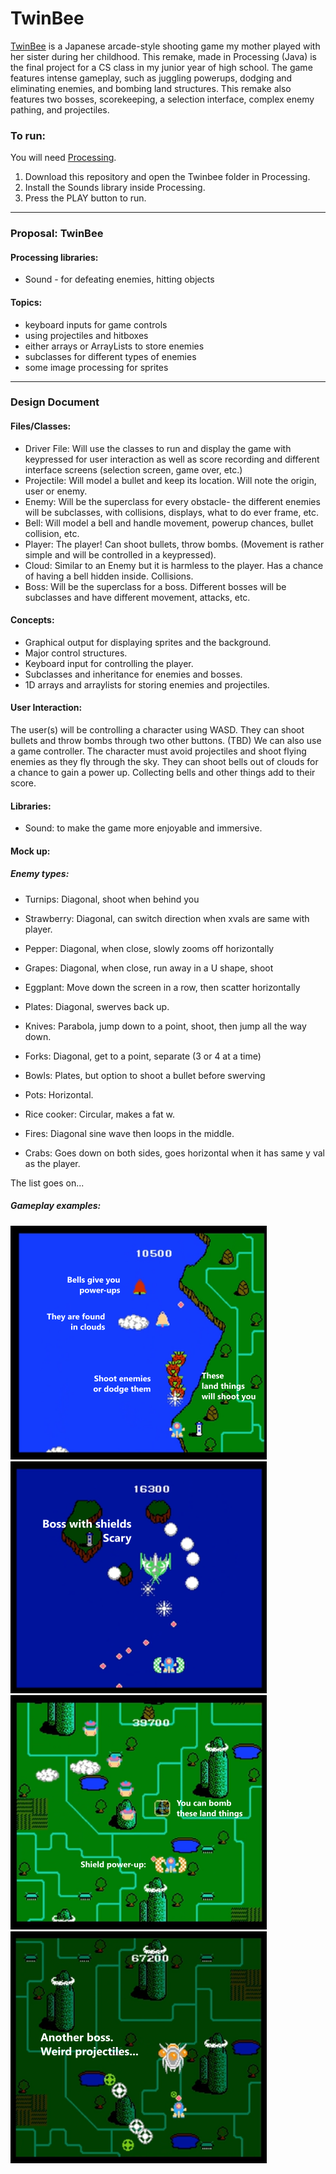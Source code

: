 # TwinBee
[TwinBee](https://www.retrogames.cz/play_009-NES.php?language=EN) is a Japanese arcade-style shooting game my mother played with her sister during her childhood. This remake, made in Processing \(Java\) is the final project for a CS class in my junior year of high school. The game features intense gameplay, such as juggling powerups, dodging and eliminating enemies, and bombing land structures. This remake also features two bosses, scorekeeping, a selection interface, complex enemy pathing, and projectiles.

### To run:
You will need [Processing](https://processing.org/download).

1. Download this repository and open the Twinbee folder in Processing.
2. Install the Sounds library inside Processing.
3. Press the PLAY button to run.

---
### Proposal: TwinBee

#### Processing libraries: 
- Sound - for defeating enemies, hitting objects
#### Topics: 
- keyboard inputs for game controls
- using projectiles and hitboxes
- either arrays or ArrayLists to store enemies
- subclasses for different types of enemies
- some image processing for sprites
---
### Design Document
#### Files/Classes:
- Driver File: Will use the classes to run and display the game with keypressed for user interaction as well as score recording and different interface screens (selection screen, game over, etc.)
- Projectile: Will model a bullet and keep its location. Will note the origin, user or enemy.
- Enemy: Will be the superclass for every obstacle- the different enemies will be subclasses, with collisions, displays, what to do ever frame, etc.
- Bell: Will model a bell and handle movement, powerup chances, bullet collision, etc.
- Player: The player! Can shoot bullets, throw bombs. (Movement is rather simple and will be controlled in a keypressed). 
- Cloud: Similar to an Enemy but it is harmless to the player. Has a chance of having a bell hidden inside. Collisions.
- Boss: Will be the superclass for a boss. Different bosses will be subclasses and have different movement, attacks, etc.

#### Concepts:
- Graphical output for displaying sprites and the background.
- Major control structures.
- Keyboard input for controlling the player.
- Subclasses and inheritance for enemies and bosses.
- 1D arrays and arraylists for storing enemies and projectiles.

#### User Interaction:
The user(s) will be controlling a character using WASD. They can shoot bullets and throw bombs through two other buttons. (TBD) We can also use a game controller. The character must avoid projectiles and shoot flying enemies as they fly through the sky. They can shoot bells out of clouds for a chance to gain a power up. Collecting bells and other things add to their score.

#### Libraries:
- Sound: to make the game more enjoyable and immersive.

#### Mock up:
##### Enemy types:
- Turnips: Diagonal, shoot when behind you
- Strawberry: Diagonal, can switch direction when xvals are same with player.
- Pepper: Diagonal, when close, slowly zooms off horizontally
- Grapes: Diagonal, when close, run away in a U shape, shoot
- Eggplant: Move down the screen in a row, then scatter horizontally

- Plates: Diagonal, swerves back up.
- Knives: Parabola, jump down to a point, shoot, then jump all the way down.
- Forks: Diagonal, get to a point, separate (3 or 4 at a time)
- Bowls: Plates, but option to shoot a bullet before swerving 
- Pots: Horizontal.
- Rice cooker: Circular, makes a fat w.

- Fires: Diagonal sine wave then loops in the middle.
- Crabs: Goes down on both sides, goes horizontal when it has same y val as the player.

The list goes on...

##### Gameplay examples:
![image](g47276.png)
![image](g47296.png)
![image](g47284.png)
![image](g47290.png)
